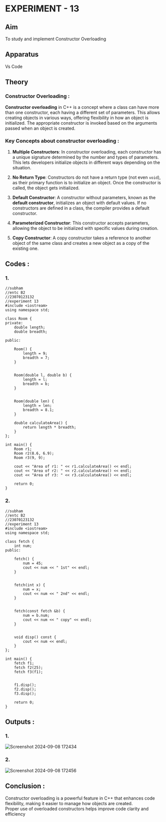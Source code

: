 # EXPERIMENT - 13 

## Aim
To study and implement Constructor Overloading

## Apparatus
Vs Code

## Theory
### Constructor Overloading :
**Constructor overloading** in C++ is a concept where a class can have more than one constructor, each having a different set of parameters. This allows creating objects in various ways, offering flexibility in how an object is initialized. The appropriate constructor is invoked based on the arguments passed when an object is created.

### Key Concepts about constructor overloading :

1. **Multiple Constructors**: 
   In constructor overloading, each constructor has a unique signature determined by the number and types of parameters. This lets developers initialize objects in different ways depending on the situation.

2. **No Return Type**:
   Constructors do not have a return type (not even `void`), as their primary function is to initialize an object. Once the constructor is called, the object gets initialized.

3. **Default Constructor**:
   A constructor without parameters, known as the **default constructor**, initializes an object with default values. If no constructors are defined in a class, the compiler provides a default constructor.

4. **Parameterized Constructor**:
   This constructor accepts parameters, allowing the object to be initialized with specific values during creation.

5. **Copy Constructor**:
   A copy constructor takes a reference to another object of the same class and creates a new object as a copy of the existing one.

## Codes :
### 1.
```
//subham
//entc B2
//23070123132
//experiment 13
#include <iostream>
using namespace std;

class Room {
private:
    double length;
    double breadth;

public:
    
    Room() {
        length = 9;
        breadth = 7;
    }

    
    Room(double l, double b) {
        length = l;
        breadth = b;
    }

    
    Room(double len) {
        length = len;
        breadth = 8.1;
    }

    double calculateArea() {
        return length * breadth;
    }
};

int main() {
    Room r1;
    Room r2(8.6, 6.9);
    Room r3(9, 9);
       
    cout << "Area of r1: " << r1.calculateArea() << endl;
    cout << "Area of r2: " << r2.calculateArea() << endl;
    cout << "Area of r3: " << r3.calculateArea() << endl;

    return 0;
}
```

### 2.
```
//subham
//entc B2
//23070123132
//experiment 13
#include <iostream>
using namespace std;

class fetch {
    int num;
public:
   
    fetch() {
        num = 45;
        cout << num << " 1st" << endl;
    }

   
    fetch(int x) {
        num = x;
        cout << num << " 2nd" << endl;
    }

   
    fetch(const fetch &b) {
        num = b.num;
        cout << num << " copy" << endl;
    }

    
    void disp() const {
        cout << num << endl;
    }
};

int main() {
    fetch f1;     
    fetch f2(25); 
    fetch f3(f1); 

   
    f1.disp();
    f2.disp();
    f3.disp();

    return 0;
}
```

## Outputs :
### 1.
![Screenshot 2024-09-08 172434](https://github.com/user-attachments/assets/96d811eb-e2af-4004-8c1f-f6e7f9dec201)

### 2.
![Screenshot 2024-09-08 172456](https://github.com/user-attachments/assets/7f716c6a-55ec-4ef7-8174-83f590c7a225)

## Conclusion :
Constructor overloading is a powerful feature in C++ that enhances code flexibility, making it easier to manage how objects are created.<br> Proper use of overloaded constructors helps improve code clarity and efficiency
